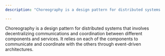 ```yaml
---
description: "Choreography is a design pattern for distributed systems that involves decentralizing communications and coordination between different components and services."

---
```

Choreography is a design pattern for distributed systems that involves decentralizing communications and coordination between different components and services. It relies on each of the components to communicate and coordinate with the others through event-driven architectures. 
